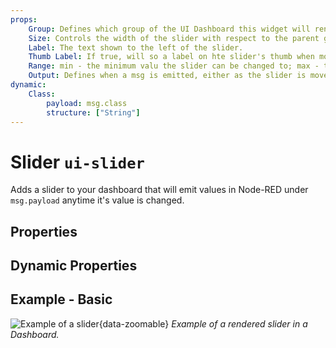 ```yaml
---
props:
    Group: Defines which group of the UI Dashboard this widget will render in.
    Size: Controls the width of the slider with respect to the parent group. Maximum value is the width of the group.
    Label: The text shown to the left of the slider.
    Thumb Label: If true, will so a label on hte slider's thumb when moved/focussed.
    Range: min - the minimum valu the slider can be changed to; max - the maximum value the slider can be changed to; step - the increment/decrement value when the slider is moved.
    Output: Defines when a msg is emitted, either as the slider is moved, or as the slider is released.
dynamic:
    Class:
        payload: msg.class
        structure: ["String"]
---
```


<script setup>
</script>

# Slider `ui-slider`

Adds a slider to your dashboard that will emit values in Node-RED under `msg.payload` anytime it's value is changed.

## Properties

<PropsTable/>

## Dynamic Properties

<DynamicPropsTable/>

## Example - Basic

![Example of a slider](/images/node-examples/ui-slider.png "Example of a slider"){data-zoomable}
*Example of a rendered slider in a Dashboard.*

